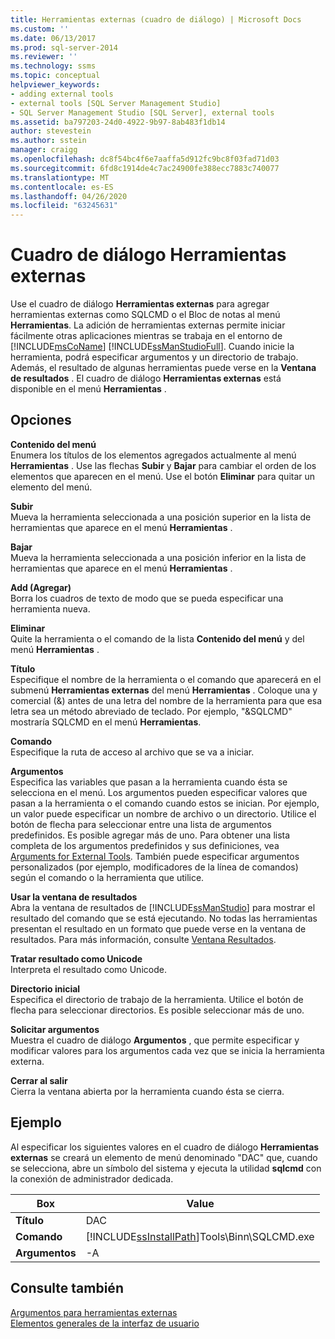 ```yaml
---
title: Herramientas externas (cuadro de diálogo) | Microsoft Docs
ms.custom: ''
ms.date: 06/13/2017
ms.prod: sql-server-2014
ms.reviewer: ''
ms.technology: ssms
ms.topic: conceptual
helpviewer_keywords:
- adding external tools
- external tools [SQL Server Management Studio]
- SQL Server Management Studio [SQL Server], external tools
ms.assetid: ba797203-24d0-4922-9b97-8ab483f1db14
author: stevestein
ms.author: sstein
manager: craigg
ms.openlocfilehash: dc8f54bc4f6e7aaffa5d912fc9bc8f03fad71d03
ms.sourcegitcommit: 6fd8c1914de4c7ac24900fe388ecc7883c740077
ms.translationtype: MT
ms.contentlocale: es-ES
ms.lasthandoff: 04/26/2020
ms.locfileid: "63245631"
---
```

# <a name="external-tools-dialog-box"></a>Cuadro de diálogo Herramientas externas
  Use el cuadro de diálogo **Herramientas externas** para agregar herramientas externas como SQLCMD o el Bloc de notas al menú **Herramientas**. La adición de herramientas externas permite iniciar fácilmente otras aplicaciones mientras se trabaja en el entorno de [!INCLUDE[msCoName](../includes/msconame-md.md)] [!INCLUDE[ssManStudioFull](../includes/ssmanstudiofull-md.md)]. Cuando inicie la herramienta, podrá especificar argumentos y un directorio de trabajo. Además, el resultado de algunas herramientas puede verse en la **Ventana de resultados** . El cuadro de diálogo **Herramientas externas** está disponible en el menú **Herramientas** .  
  
## <a name="options"></a>Opciones  
 **Contenido del menú**  
 Enumera los títulos de los elementos agregados actualmente al menú **Herramientas** . Use las flechas **Subir** y **Bajar** para cambiar el orden de los elementos que aparecen en el menú. Use el botón **Eliminar** para quitar un elemento del menú.  
  
 **Subir**  
 Mueva la herramienta seleccionada a una posición superior en la lista de herramientas que aparece en el menú **Herramientas** .  
  
 **Bajar**  
 Mueva la herramienta seleccionada a una posición inferior en la lista de herramientas que aparece en el menú **Herramientas** .  
  
 **Add (Agregar)**  
 Borra los cuadros de texto de modo que se pueda especificar una herramienta nueva.  
  
 **Eliminar**  
 Quite la herramienta o el comando de la lista **Contenido del menú** y del menú **Herramientas** .  
  
 **Título**  
 Especifique el nombre de la herramienta o el comando que aparecerá en el submenú **Herramientas externas** del menú **Herramientas** . Coloque una y comercial (&) antes de una letra del nombre de la herramienta para que esa letra sea un método abreviado de teclado. Por ejemplo, "&SQLCMD" mostraría SQLCMD en el menú **Herramientas**.  
  
 **Comando**  
 Especifique la ruta de acceso al archivo que se va a iniciar.  
  
 **Argumentos**  
 Especifica las variables que pasan a la herramienta cuando ésta se selecciona en el menú. Los argumentos pueden especificar valores que pasan a la herramienta o el comando cuando estos se inician. Por ejemplo, un valor puede especificar un nombre de archivo o un directorio. Utilice el botón de flecha para seleccionar entre una lista de argumentos predefinidos. Es posible agregar más de uno. Para obtener una lista completa de los argumentos predefinidos y sus definiciones, vea [Arguments for External Tools](menu-help/external-tools.md). También puede especificar argumentos personalizados (por ejemplo, modificadores de la línea de comandos) según el comando o la herramienta que utilice.  
  
 **Usar la ventana de resultados**  
 Abra la ventana de resultados de [!INCLUDE[ssManStudio](../includes/ssmanstudio-md.md)] para mostrar el resultado del comando que se está ejecutando. No todas las herramientas presentan el resultado en un formato que puede verse en la ventana de resultados. Para más información, consulte [Ventana Resultados](../relational-databases/scripting/transact-sql-debugger-output-window.md).  
  
 **Tratar resultado como Unicode**  
 Interpreta el resultado como Unicode.  
  
 **Directorio inicial**  
 Especifica el directorio de trabajo de la herramienta. Utilice el botón de flecha para seleccionar directorios. Es posible seleccionar más de uno.  
  
 **Solicitar argumentos**  
 Muestra el cuadro de diálogo **Argumentos** , que permite especificar y modificar valores para los argumentos cada vez que se inicia la herramienta externa.  
  
 **Cerrar al salir**  
 Cierra la ventana abierta por la herramienta cuando ésta se cierra.  
  
## <a name="example"></a>Ejemplo  
 Al especificar los siguientes valores en el cuadro de diálogo **Herramientas externas** se creará un elemento de menú denominado "DAC" que, cuando se selecciona, abre un símbolo del sistema y ejecuta la utilidad **sqlcmd** con la conexión de administrador dedicada.  
  
|Box|Value|  
|---------|-----------|  
|**Título**|DAC|  
|**Comando**|[!INCLUDE[ssInstallPath](../includes/ssinstallpath-md.md)]Tools\Binn\SQLCMD.exe|  
|**Argumentos**|-A|  
  
## <a name="see-also"></a>Consulte también  
 [Argumentos para herramientas externas](menu-help/external-tools.md)   
 [Elementos generales de la interfaz de usuario](general-user-interface-elements.md)  
  
  
